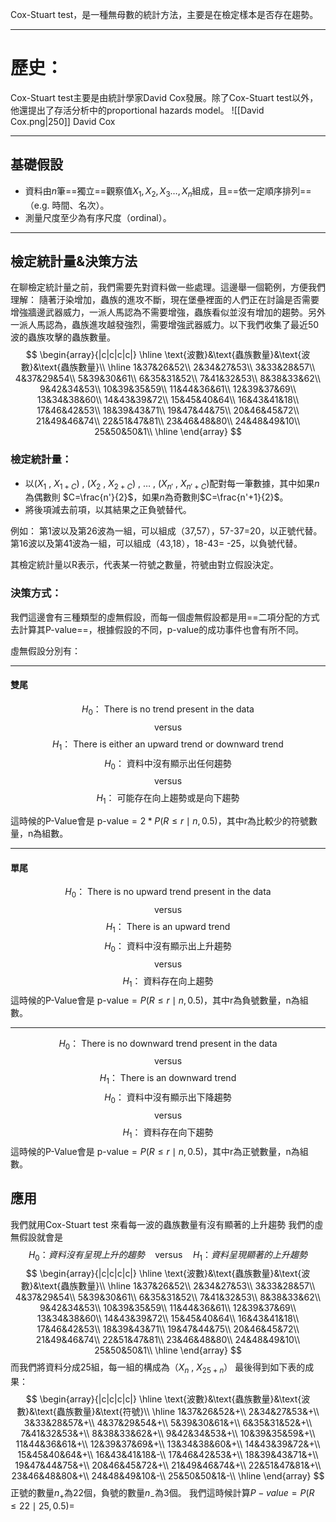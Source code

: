 Cox-Stuart test，是一種無母數的統計方法，主要是在檢定樣本是否存在趨勢。
- - -
# 歷史：
Cox-Stuart test主要是由統計學家David Cox發展。除了Cox-Stuart test以外，他還提出了存活分析中的proportional hazards model。
![[David Cox.png|250]]
David Cox
- - -
## 基礎假設

- 資料由$n$筆==獨立==觀察值$X_1,X_2,X_3\ldots,X_n$組成，且==依一定順序排列==（e.g. 時間、名次）。
- 測量尺度至少為有序尺度（ordinal）。
- - -
## 檢定統計量&決策方法
在聊檢定統計量之前，我們需要先對資料做一些處理。這邊舉一個範例，方便我們理解：
隨著汙染增加，蟲族的進攻不斷，現在堡壘裡面的人們正在討論是否需要增強牆邊武器威力，一派人馬認為不需要增強，蟲族看似並沒有增加的趨勢。另外一派人馬認為，蟲族進攻越發強烈，需要增強武器威力。以下我們收集了最近50波的蟲族攻擊的蟲族數量。
$$
\begin{array}{|c|c|c|c|}
\hline
\text{波數}&\text{蟲族數量}&\text{波數}&\text{蟲族數量}\\
\hline
1&37&26&52\\
2&34&27&53\\
3&33&28&57\\
4&37&29&54\\
5&39&30&61\\
6&35&31&52\\
7&41&32&53\\
8&38&33&62\\
9&42&34&53\\
10&39&35&59\\
11&44&36&61\\
12&39&37&69\\
13&34&38&60\\
14&43&39&72\\
15&45&40&64\\
16&43&41&18\\
17&46&42&53\\
18&39&43&71\\
19&47&44&75\\
20&46&45&72\\
21&49&46&74\\
22&51&47&81\\
23&46&48&80\\
24&48&49&10\\
25&50&50&1\\
\hline
\end{array}
$$
### 檢定統計量：
- 以($X_1$ , $X_{1+C}$) , ($X_2$ , $X_{2+C}$) , $\ldots$ , ($X_{n'}$ , $X_{n'+C}$)配對每一筆數據，其中如果$n$為偶數則 $C=\frac{n'}{2}$，如果$n$為奇數則$C=\frac{n'+1}{2}$。
- 將後項減去前項，以其結果之正負號替代。

例如：
第1波以及第26波為一組，可以組成（37,57），57-37=20，以正號代替。
第16波以及第41波為一組，可以組成（43,18），18-43= -25，以負號代替。

其檢定統計量以R表示，代表某一符號之數量，符號由對立假設決定。

### 決策方式：
我們這邊會有三種類型的虛無假設，而每一個虛無假設都是用==二項分配的方式去計算其P-value==，根據假設的不同，p-value的成功事件也會有所不同。

虛無假設分別有：
- - -
#### 雙尾
$$
H_0\text{： There is no trend present in the data}
$$
$$
\text{versus}
$$
$$
H_1\text{： There is either an upward trend or downward trend}
$$
$$
H_0\text{： 資料中沒有顯示出任何趨勢}
$$
$$
\text{versus}
$$
$$
H_1\text{： 可能存在向上趨勢或是向下趨勢}
$$


這時候的P-Value會是 $\text{p-value}=2*P(R\leq r \mid n , 0.5)$，其中r為比較少的符號數量，n為組數。
- - -
#### 單尾
$$
H_0\text{： There is no upward trend present in the data}
$$
$$
\text{versus}
$$
$$
H_1\text{： There is an upward trend}
$$
$$
H_0\text{： 資料中沒有顯示出上升趨勢}
$$
$$
\text{versus}
$$
$$
H_1\text{： 資料存在向上趨勢}
$$
這時候的P-Value會是 $\text{p-value}=P(R\leq r \mid n , 0.5)$，其中r為負號數量，n為組數。

- - -
$$
H_0\text{： There is no downward trend present in the data}
$$
$$
\text{versus}
$$
$$
H_1\text{： There is an downward trend}
$$
$$
H_0\text{： 資料中沒有顯示出下降趨勢}
$$
$$
\text{versus}
$$
$$
H_1\text{： 資料存在向下趨勢}
$$
這時候的P-Value會是 $\text{p-value}=P(R\leq r \mid n , 0.5)$，其中r為正號數量，n為組數。

## 應用
我們就用Cox-Stuart test 來看每一波的蟲族數量有沒有顯著的上升趨勢
我們的虛無假設就會是
$$
H_0\text{：}資料沒有呈現上升的趨勢\quad\text{versus}\quad H_1\text{：}資料呈現顯著的上升趨勢
$$
$$
\begin{array}{|c|c|c|c|}
\hline
\text{波數}&\text{蟲族數量}&\text{波數}&\text{蟲族數量}\\
\hline
1&37&26&52\\
2&34&27&53\\
3&33&28&57\\
4&37&29&54\\
5&39&30&61\\
6&35&31&52\\
7&41&32&53\\
8&38&33&62\\
9&42&34&53\\
10&39&35&59\\
11&44&36&61\\
12&39&37&69\\
13&34&38&60\\
14&43&39&72\\
15&45&40&64\\
16&43&41&18\\
17&46&42&53\\
18&39&43&71\\
19&47&44&75\\
20&46&45&72\\
21&49&46&74\\
22&51&47&81\\
23&46&48&80\\
24&48&49&10\\
25&50&50&1\\
\hline
\end{array}
$$
而我們將資料分成25組，每一組的構成為（$X_n$ , $X_{25+n}$）
最後得到如下表的成果：
$$
\begin{array}{|c|c|c|c|}
\hline
\text{波數}&\text{蟲族數量}&\text{波數}&\text{蟲族數量}&\text{符號}\\
\hline
1&37&26&52&+\\
2&34&27&53&+\\
3&33&28&57&+\\
4&37&29&54&+\\
5&39&30&61&+\\
6&35&31&52&+\\
7&41&32&53&+\\
8&38&33&62&+\\
9&42&34&53&+\\
10&39&35&59&+\\
11&44&36&61&+\\
12&39&37&69&+\\
13&34&38&60&+\\
14&43&39&72&+\\
15&45&40&64&+\\
16&43&41&18&-\\
17&46&42&53&+\\
18&39&43&71&+\\
19&47&44&75&+\\
20&46&45&72&+\\
21&49&46&74&+\\
22&51&47&81&+\\
23&46&48&80&+\\
24&48&49&10&-\\
25&50&50&1&-\\
\hline
\end{array}
$$
正號的數量$n_+$為22個，負號的數量$n_-$為3個。
我們這時候計算$P-value=P(R\leq 22\mid25,0.5)=$ 